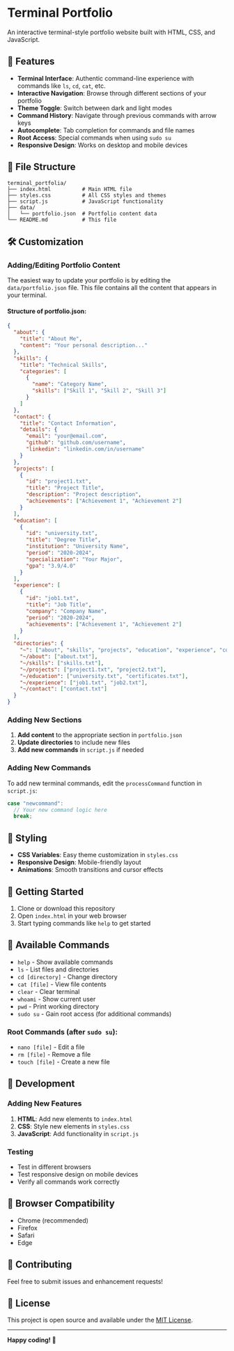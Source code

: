 # Terminal Portfolio

An interactive terminal-style portfolio website built with HTML, CSS, and JavaScript.

## 🚀 Features

- **Terminal Interface**: Authentic command-line experience with commands like `ls`, `cd`, `cat`, etc.
- **Interactive Navigation**: Browse through different sections of your portfolio
- **Theme Toggle**: Switch between dark and light modes
- **Command History**: Navigate through previous commands with arrow keys
- **Autocomplete**: Tab completion for commands and file names
- **Root Access**: Special commands when using `sudo su`
- **Responsive Design**: Works on desktop and mobile devices

## 📁 File Structure

```
terminal_portfolia/
├── index.html          # Main HTML file
├── styles.css          # All CSS styles and themes
├── script.js           # JavaScript functionality
├── data/
│   └── portfolio.json  # Portfolio content data
└── README.md           # This file
```

## 🛠️ Customization

### Adding/Editing Portfolio Content

The easiest way to update your portfolio is by editing the `data/portfolio.json` file. This file contains all the content that appears in your terminal.

#### Structure of portfolio.json:

```json
{
  "about": {
    "title": "About Me",
    "content": "Your personal description..."
  },
  "skills": {
    "title": "Technical Skills",
    "categories": [
      {
        "name": "Category Name",
        "skills": ["Skill 1", "Skill 2", "Skill 3"]
      }
    ]
  },
  "contact": {
    "title": "Contact Information",
    "details": {
      "email": "your@email.com",
      "github": "github.com/username",
      "linkedin": "linkedin.com/in/username"
    }
  },
  "projects": [
    {
      "id": "project1.txt",
      "title": "Project Title",
      "description": "Project description",
      "achievements": ["Achievement 1", "Achievement 2"]
    }
  ],
  "education": [
    {
      "id": "university.txt",
      "title": "Degree Title",
      "institution": "University Name",
      "period": "2020-2024",
      "specialization": "Your Major",
      "gpa": "3.9/4.0"
    }
  ],
  "experience": [
    {
      "id": "job1.txt",
      "title": "Job Title",
      "company": "Company Name",
      "period": "2020-2024",
      "achievements": ["Achievement 1", "Achievement 2"]
    }
  ],
  "directories": {
    "~": ["about", "skills", "projects", "education", "experience", "contact"],
    "~/about": ["about.txt"],
    "~/skills": ["skills.txt"],
    "~/projects": ["project1.txt", "project2.txt"],
    "~/education": ["university.txt", "certificates.txt"],
    "~/experience": ["job1.txt", "job2.txt"],
    "~/contact": ["contact.txt"]
  }
}
```

### Adding New Sections

1. **Add content** to the appropriate section in `portfolio.json`
2. **Update directories** to include new files
3. **Add new commands** in `script.js` if needed

### Adding New Commands

To add new terminal commands, edit the `processCommand` function in `script.js`:

```javascript
case "newcommand":
  // Your new command logic here
  break;
```

## 🎨 Styling

- **CSS Variables**: Easy theme customization in `styles.css`
- **Responsive Design**: Mobile-friendly layout
- **Animations**: Smooth transitions and cursor effects

## 🚀 Getting Started

1. Clone or download this repository
2. Open `index.html` in your web browser
3. Start typing commands like `help` to get started

## 📝 Available Commands

- `help` - Show available commands
- `ls` - List files and directories
- `cd [directory]` - Change directory
- `cat [file]` - View file contents
- `clear` - Clear terminal
- `whoami` - Show current user
- `pwd` - Print working directory
- `sudo su` - Gain root access (for additional commands)

### Root Commands (after `sudo su`):

- `nano [file]` - Edit a file
- `rm [file]` - Remove a file
- `touch [file]` - Create a new file

## 🔧 Development

### Adding New Features

1. **HTML**: Add new elements to `index.html`
2. **CSS**: Style new elements in `styles.css`
3. **JavaScript**: Add functionality in `script.js`

### Testing

- Test in different browsers
- Test responsive design on mobile devices
- Verify all commands work correctly

## 📱 Browser Compatibility

- Chrome (recommended)
- Firefox
- Safari
- Edge

## 🤝 Contributing

Feel free to submit issues and enhancement requests!

## 📄 License

This project is open source and available under the [MIT License](LICENSE).

---

**Happy coding! 🎉**
